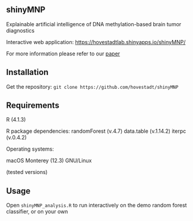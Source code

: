 ## shinyMNP

Explainable artificial intelligence of DNA methylation-based brain tumor diagnostics

Interactive web application: https://hovestadtlab.shinyapps.io/shinyMNP/

For more information please refer to our [paper](https://www.nature.com/articles/s41467-025-57078-0)

## Installation

Get the repository: `git clone https://github.com/hovestadt/shinyMNP`

## Requirements

R (4.1.3)

R package dependencies:
randomForest (v.4.7)
data.table (v.1.14.2)
iterpc (v.0.4.2)

Operating systems:

macOS Monterey (12.3)
GNU/Linux

(tested versions)

## Usage

Open `shinyMNP_analysis.R` to run interactively on the demo random forest classifier, or on your own
